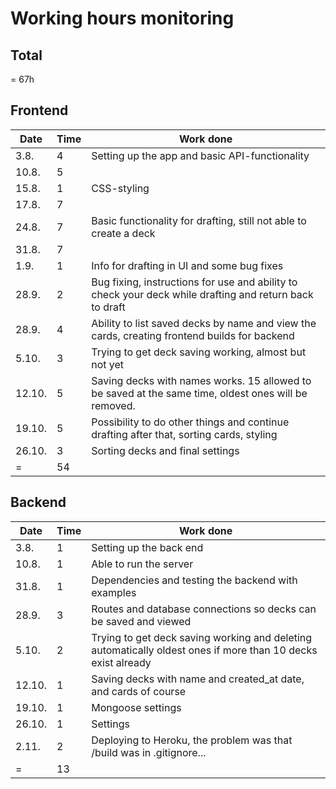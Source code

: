 # Working hours monitoring

## Total
= 67h

## Frontend

| Date  | Time | Work done |
|-------|------|-----------|
| 3.8.  | 4    | Setting up the app and basic API-functionality |
| 10.8. | 5    |  |
| 15.8. | 1	   | CSS-styling |
| 17.8. | 7    |  |
| 24.8. | 7    | Basic functionality for drafting, still not able to create a deck |
| 31.8. | 7	   |  |
| 1.9.  | 1    | Info for drafting in UI and some bug fixes |
| 28.9. | 2    | Bug fixing, instructions for use and ability to check your deck while drafting and return back to draft |
| 28.9. | 4    | Ability to list saved decks by name and view the cards, creating frontend builds for backend |
| 5.10. | 3    | Trying to get deck saving working, almost but not yet |
| 12.10.| 5    | Saving decks with names works. 15 allowed to be saved at the same time, oldest ones will be removed. |
| 19.10.| 5    | Possibility to do other things and continue drafting after that, sorting cards, styling |
| 26.10.| 3    | Sorting decks and final settings |
|    =	| 54   | |

## Backend

| Date  | Time | Work done |
|-------|------|-----------|
| 3.8.  | 1    | Setting up the back end |
| 10.8. | 1    | Able to run the server |
| 31.8. | 1    | Dependencies and testing the backend with examples |
| 28.9. | 3    | Routes and database connections so decks can be saved and viewed |
| 5.10. | 2    | Trying to get deck saving working and deleting automatically oldest ones if more than 10 decks exist already |
| 12.10.| 1    | Saving decks with name and created_at date, and cards of course |
| 19.10.| 1    | Mongoose settings |
| 26.10.| 1    | Settings |
| 2.11. | 2    | Deploying to Heroku, the problem was that /build was in .gitignore... |
|    =	| 13   | |